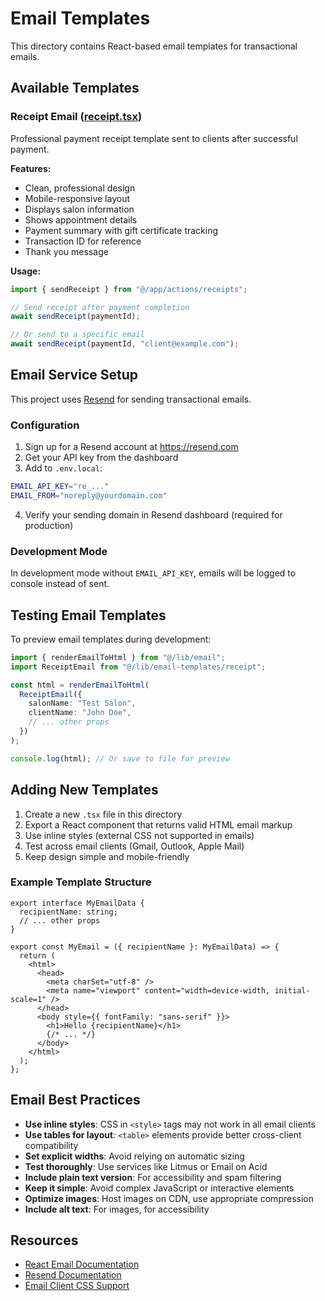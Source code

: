 # Email Templates

This directory contains React-based email templates for transactional emails.

## Available Templates

### Receipt Email ([receipt.tsx](receipt.tsx))

Professional payment receipt template sent to clients after successful payment.

**Features:**

- Clean, professional design
- Mobile-responsive layout
- Displays salon information
- Shows appointment details
- Payment summary with gift certificate tracking
- Transaction ID for reference
- Thank you message

**Usage:**

```typescript
import { sendReceipt } from "@/app/actions/receipts";

// Send receipt after payment completion
await sendReceipt(paymentId);

// Or send to a specific email
await sendReceipt(paymentId, "client@example.com");
```

## Email Service Setup

This project uses [Resend](https://resend.com) for sending transactional emails.

### Configuration

1. Sign up for a Resend account at https://resend.com
2. Get your API key from the dashboard
3. Add to `.env.local`:

```bash
EMAIL_API_KEY="re_..."
EMAIL_FROM="noreply@yourdomain.com"
```

4. Verify your sending domain in Resend dashboard (required for production)

### Development Mode

In development mode without `EMAIL_API_KEY`, emails will be logged to console instead of sent.

## Testing Email Templates

To preview email templates during development:

```typescript
import { renderEmailToHtml } from "@/lib/email";
import ReceiptEmail from "@/lib/email-templates/receipt";

const html = renderEmailToHtml(
  ReceiptEmail({
    salonName: "Test Salon",
    clientName: "John Doe",
    // ... other props
  })
);

console.log(html); // Or save to file for preview
```

## Adding New Templates

1. Create a new `.tsx` file in this directory
2. Export a React component that returns valid HTML email markup
3. Use inline styles (external CSS not supported in emails)
4. Test across email clients (Gmail, Outlook, Apple Mail)
5. Keep design simple and mobile-friendly

### Example Template Structure

```tsx
export interface MyEmailData {
  recipientName: string;
  // ... other props
}

export const MyEmail = ({ recipientName }: MyEmailData) => {
  return (
    <html>
      <head>
        <meta charSet="utf-8" />
        <meta name="viewport" content="width=device-width, initial-scale=1" />
      </head>
      <body style={{ fontFamily: "sans-serif" }}>
        <h1>Hello {recipientName}</h1>
        {/* ... */}
      </body>
    </html>
  );
};
```

## Email Best Practices

- **Use inline styles**: CSS in `<style>` tags may not work in all email clients
- **Use tables for layout**: `<table>` elements provide better cross-client compatibility
- **Set explicit widths**: Avoid relying on automatic sizing
- **Test thoroughly**: Use services like Litmus or Email on Acid
- **Include plain text version**: For accessibility and spam filtering
- **Keep it simple**: Avoid complex JavaScript or interactive elements
- **Optimize images**: Host images on CDN, use appropriate compression
- **Include alt text**: For images, for accessibility

## Resources

- [React Email Documentation](https://react.email/docs/introduction)
- [Resend Documentation](https://resend.com/docs)
- [Email Client CSS Support](https://www.caniemail.com/)
